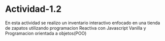 # Actividad-1.2
 En esta actividad se realizo un inventario interactivo enfocado en una tienda de zapatos  utilizando programacion Reactiva con Javascript Vanilla y Programacion orientada a objetos(POO)
